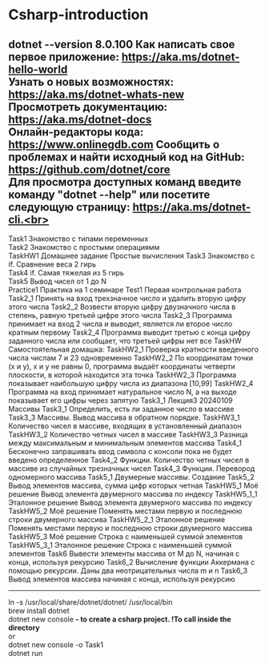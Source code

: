 # Csharp-introduction
dotnet --version
8.0.100
Как написать свое первое приложение: https://aka.ms/dotnet-hello-world <br>
Узнать о новых возможностях: https://aka.ms/dotnet-whats-new <br>
Просмотреть документацию: https://aka.ms/dotnet-docs <br>
Онлайн-редакторы кода: https://www.onlinegdb.com
Сообщить о проблемах и найти исходный код на GitHub: https://github.com/dotnet/core <br>
Для просмотра доступных команд введите команду "dotnet --help" или посетите следующую страницу: https://aka.ms/dotnet-cli.<br>
---------------------------------------------------------
Task1 Знакомство с типами переменных <br>
Task2 Знакомство с простыми операциямм <br>
TaskHW1 Домашнее задание Простые вычисления
Task3 Знакомство с if. Сравнение веса 2 гирь  <br>
Task4 if. Самая тяжелая из 5 гирь <br>
Task5 Вывод чисел от 1 до N <br>
Practice1 Практика на 1 семинаре
Test1 Первая контрольная работа
Task2_1 Принять на вход трехзначное число и удалить вторую цифру этого числа
Task2_2 Возвести вторую цифру двузначного числа в степень, равную третьей цифре этого числа
Task2_3 Программа принимает на вход 2 числа и выводит, является ли второе число кратным первому
Task2_4 Программа выводит третью с конца цифру заданного числа или сообщает, что третьей цифры нет
все TaskHW Самостоятельная домашка:
TaskHW2_1 Проверка кратности введенного числа числам 7 и 23 одновременно
TaskHW2_2 По координатам точки (x и y), x и y не равны 0, программа выдаёт координаты четверти плоскости, в которой находится эта точка
TaskHW2_3 Программа показывает наибольшую цифру числа из диапазона [10,99]
TaskHW2_4 Программа на вход принимает натуральное число N, а на выходе показывает его цифры через запятую
Task3_1 Лекция3 20240109 Массивы
Task3_1 Определить, есть ли заданное число в массиве
Task3_3 Массивы. Вывод массива в обратном порядке.
TaskHW3_1 Количество чисел в массиве, входящих в установленный диапазон
TaskHW3_2 Количество четных чисел в массиве
TaskHW3_3 Разница между максимальным и минимальным элементов массива
Task4_1 Бесконечно запрашивать ввод символа с консоли пока не будет введено определенное 
Task4_2 Функции. Количество четных чисел в массиве из случайных трезначных чисел
Task4_3 Функции. Перевород одномерного массива
Task5_1 Двумерные массивы. Создание
Task5_2 Вывод элементов массива, сумма цифр которых четная
TaskHW5_1 Моё решение Вывод элемента двумерного массива по индексу
TaskHW5_1_1 Эталонное решение Вывод элемента двумерного массива по индексу
TaskHW5_2 Моё решение Поменять местами первую и последнюю строки двумерного массива
TaskHW5_2_1 Эталонное решение Поменять местами первую и последнюю строки двумерного массива
TaskHW5_3 Моё решение Строка с наименьшей суммой элементов
TaskHW5_3_1 Эталонное решение Строка с наименьшей суммой элементов
Task6 Вывести элементы массива от M до N, начиная с конца, используя рекурсию
Task6_2 Вычисление функции Аккермана с помощью рекурсии. Даны два неотрицательных числа m и n
Task6_3 Вывод элементов массива начиная с конца, используя рекурсию

-----------------------------
ln -s /usr/local/share/dotnet/dotnet/ /usr/local/bin<br>
brew install dotnet<br>
dotnet new console **- to create a csharp project. !To call inside the directory**<br>
or<br>
dotnet new console -o Task1<br>
dotnet run<br>

